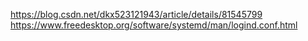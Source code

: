 https://blog.csdn.net/dkx523121943/article/details/81545799
https://www.freedesktop.org/software/systemd/man/logind.conf.html